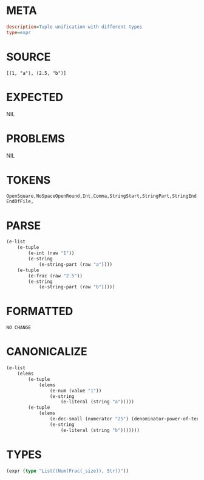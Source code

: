 # META
~~~ini
description=Tuple unification with different types
type=expr
~~~
# SOURCE
~~~roc
[(1, "a"), (2.5, "b")]
~~~
# EXPECTED
NIL
# PROBLEMS
NIL
# TOKENS
~~~zig
OpenSquare,NoSpaceOpenRound,Int,Comma,StringStart,StringPart,StringEnd,CloseRound,Comma,OpenRound,Float,Comma,StringStart,StringPart,StringEnd,CloseRound,CloseSquare,
EndOfFile,
~~~
# PARSE
~~~clojure
(e-list
	(e-tuple
		(e-int (raw "1"))
		(e-string
			(e-string-part (raw "a"))))
	(e-tuple
		(e-frac (raw "2.5"))
		(e-string
			(e-string-part (raw "b")))))
~~~
# FORMATTED
~~~roc
NO CHANGE
~~~
# CANONICALIZE
~~~clojure
(e-list
	(elems
		(e-tuple
			(elems
				(e-num (value "1"))
				(e-string
					(e-literal (string "a")))))
		(e-tuple
			(elems
				(e-dec-small (numerator "25") (denominator-power-of-ten "1") (value "2.5"))
				(e-string
					(e-literal (string "b")))))))
~~~
# TYPES
~~~clojure
(expr (type "List((Num(Frac(_size)), Str))"))
~~~
